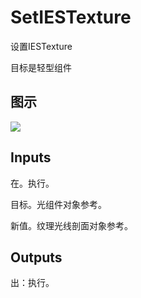 # SetIESTexture

设置IESTexture

目标是轻型组件

## 图示

![]($-20221218-20342358.png)

## Inputs

在。执行。

目标。光组件对象参考。

新值。纹理光线剖面对象参考。  

## Outputs

出：执行。
